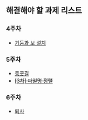 ## 해결해야 할 과제 리스트
### 4주차
* [기둥과 보 설치](https://school.programmers.co.kr/learn/courses/30/lessons/60061)
### 5주차
* [등굣길](https://school.programmers.co.kr/learn/courses/30/lessons/42898)
* ~~[[3차] 파일명 정렬](https://school.programmers.co.kr/learn/courses/30/lessons/17686)~~
### 6주차
* [퇴사](https://www.acmicpc.net/problem/14501)